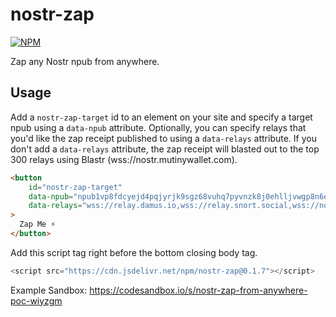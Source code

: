 # nostr-zap
[![NPM](https://img.shields.io/npm/v/nostr-zap.svg)](https://www.npmjs.com/package/nostr-zap)

Zap any Nostr npub from anywhere.

## Usage

Add a `nostr-zap-target` id to an element on your site and specify a target npub using a `data-npub` attribute. Optionally,
you can specify relays that you'd like the zap receipt published to using a `data-relays` attribute. If you don't add a
`data-relays` attribute, the zap receipt will blasted out to the top 300 relays using Blastr (wss://nostr.mutinywallet.com).
```html
<button 
    id="nostr-zap-target"
    data-npub="npub1vp8fdcyejd4pqjyrjk9sgz68vuhq7pyvnzk8j0ehlljvwgp8n6eqsrnpsw"
    data-relays="wss://relay.damus.io,wss://relay.snort.social,wss://nostr.wine,wss://relay.nostr.band"
>
  Zap Me ⚡️
</button>
```

Add this script tag right before the bottom closing body tag.
```js
<script src="https://cdn.jsdelivr.net/npm/nostr-zap@0.1.7"></script>
```

Example Sandbox: https://codesandbox.io/s/nostr-zap-from-anywhere-poc-wiyzgm
